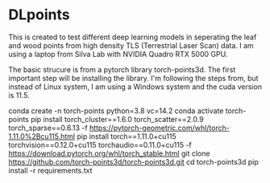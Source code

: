 # DLpoints

This is created to test different deep learning models in seperating the leaf and wood points from high density TLS (Terrestrial Laser Scan) data.
I am using a laptop from Silva Lab with NVIDIA Quadro RTX 5000 GPU.

The basic strucure is from a pytorch library torch-points3d. The first important step will be installing the library.
I'm following the steps from, but instead of Linux system, I am using a Windows system and the cuda version is 11.5.

conda create -n torch-points python=3.8 vc=14.2
conda activate torch-points
pip install torch_cluster==1.6.0 torch_scatter==2.0.9 torch_sparse==0.6.13 -f https://pytorch-geometric.com/whl/torch-1.11.0%2Bcu115.html
pip install torch==1.11.0+cu115 torchvision==0.12.0+cu115 torchaudio==0.11.0+cu115 -f https://download.pytorch.org/whl/torch_stable.html
git clone https://github.com/torch-points3d/torch-points3d.git
cd torch-points3d
pip install -r requirements.txt
